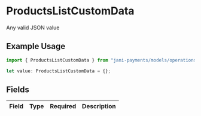 # ProductsListCustomData

Any valid JSON value

## Example Usage

```typescript
import { ProductsListCustomData } from "jani-payments/models/operations";

let value: ProductsListCustomData = {};
```

## Fields

| Field       | Type        | Required    | Description |
| ----------- | ----------- | ----------- | ----------- |
